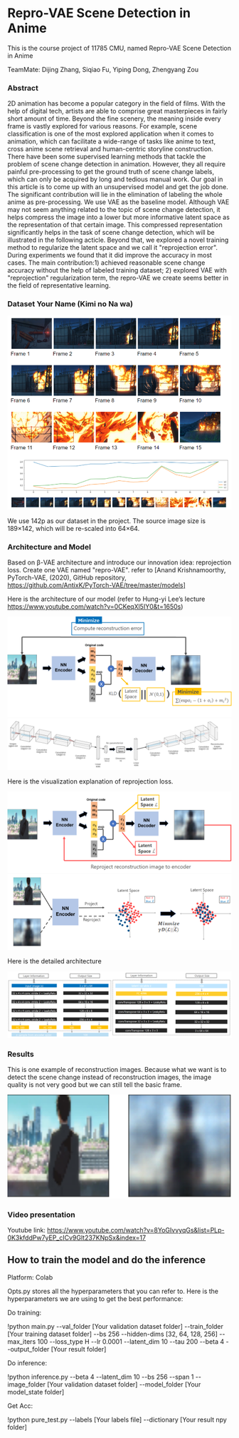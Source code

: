 # Repro-VAE Scene Detection in Anime
This is the course project of 11785 CMU, named Repro-VAE Scene Detection in Anime
 
TeamMate: Dijing Zhang, Siqiao Fu, Yiping Dong, Zhengyang Zou

### Abstract
2D animation has become a popular category in the field of films. With the help of digital tech, artists are able to comprise great masterpieces in fairly short amount of time. Beyond the fine scenery, the meaning inside every frame is vastly explored for various reasons. For example, scene classification is one of the most explored application when it comes to animation, which can facilitate a wide-range of tasks like anime to text, cross anime scene retrieval and human-centric storyline construction. There have been some supervised learning methods that tackle the problem of scene change detection in animation. However, they all require painful pre-processing to get the ground truth of scene change labels, which can only be acquired by long and tedious manual work. Our goal in this article is to come up with an unsupervised model and get the job done. The significant contribution will lie in the elimination of labeling the whole anime as pre-processing. We use VAE as the baseline model. Although VAE may not seem anything related to the topic of scene change detection, it helps compress the image into a lower but more informative latent space as the representation of that certain image. This compressed representation significantly helps in the task of scene change detection, which will be illustrated in the following acticle. Beyond that, we explored a novel training method to regularize the latent space and we call it "reprojection error". During experiments we found that it did improve the accuracy in most cases. The main contribution:1) achieved reasonable scene change accuracy without the help of labeled training dataset; 2) explored VAE with "reprojection" regularization term, the repro-VAE we create seems better in the field of representative learning.

### Dataset Your Name (Kimi no Na wa)

![image](https://github.com/11785-Team/Scene-Detection-Project/blob/master/images/example_images.png)

We use 142p as our dataset in the project. The source image size is 189×142, which will be re-scaled into 64×64.

### Architecture and Model
Based on β-VAE architecture and introduce our innovation idea: reprojection loss. Create one VAE named "repro-VAE". refer to [Anand Krishnamoorthy, PyTorch-VAE, (2020), GitHub repository, https://github.com/AntixK/PyTorch-VAE/tree/master/models]

Here is the architecture of our model  (refer to Hung-yi Lee’s lecture  https://www.youtube.com/watch?v=0CKeqXl5IY0&t=1650s)

![image](https://github.com/11785-Team/Scene-Detection-Project/blob/master/images/architecture.png)
![image](https://github.com/11785-Team/Scene-Detection-Project/blob/master/images/3D_architecture.png)

Here is the visualization explanation of reprojection loss.

![image](https://github.com/11785-Team/Scene-Detection-Project/blob/master/images/reprojection.png)
![image](https://github.com/11785-Team/Scene-Detection-Project/blob/master/images/latent_reprojection.png)

Here is the detailed architecture

![image](https://github.com/11785-Team/Scene-Detection-Project/blob/master/images/architecture_details.png)

### Results
This is one example of reconstruction images. Because what we want is to detect the scene change instead of reconstruction images, the image quality is not very good but we can still tell the basic frame.

![image](https://github.com/11785-Team/Scene-Detection-Project/blob/master/images/reconstruction.png)

### Video presentation
Youtube link: https://www.youtube.com/watch?v=8YoGIvvyqGs&list=PLp-0K3kfddPw7yEP_cICv9Glt237KNpSx&index=17

## How to train the model and do the inference
Platform: Colab

Opts.py stores all the hyperparameters that you can refer to. Here is the hyperparameters we are using to get the best performance:

Do training:

!python main.py --val_folder [Your validation dataset folder] --train_folder [Your training dataset folder] --bs 256  --hidden-dims [32, 64, 128, 256] --max_iters 100 --loss_type H --lr 0.0001 --latent_dim 10 --tau 200 --beta 4 --output_folder [Your result folder]

Do inference:

!python inference.py --beta 4 --latent_dim 10 --bs 256 --span 1 --image_folder [Your validation dataset folder]  --model_folder [Your model_state folder]

Get Acc:

!python pure_test.py --labels [Your labels file] --dictionary [Your result npy folder]
